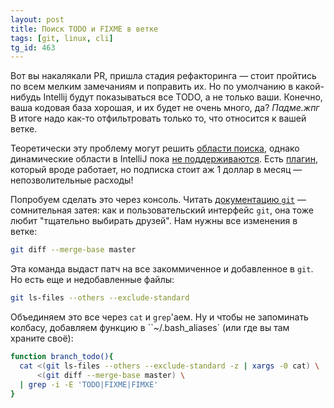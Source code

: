 ```yaml
---
layout: post
title: Поиск TODO и FIXME в ветке
tags: [git, linux, cli]
tg_id: 463
---
```

Вот вы накалякали PR, пришла стадия рефакторинга — стоит пройтись по всем мелким замечаниям и поправить их. Но по умолчанию в какой-нибудь Intellij будут показываться все TODO, а не только ваши. Конечно, ваша кодовая база хорошая, и их будет не очень много, да? *Падме.жпг* В итоге надо как-то отфильтровать только то, что относится к вашей ветке.

Теоретически эту проблему могут решить [области поиска](/2023/05/11/intellij-scopes.html), однако динамические области в IntelliJ пока [не поддерживаются](https://youtrack.jetbrains.com/issue/IDEA-170701). Есть [плагин](https://plugins.jetbrains.com/plugin/10083-git-scope), который вроде работает, но подписка стоит аж 1 доллар в месяц — непозволительные расходы!

Попробуем сделать это через консоль. Читать [документацию `git`](https://git-scm.com/docs/git-diff) — сомнительная затея: как и пользовательский интерфейс `git`, она тоже любит "тщательно выбирать друзей". Нам нужны все изменения в ветке:
```sh
git diff --merge-base master
```
Эта команда выдаст патч на все закоммиченное и добавленное в `git`. Но есть еще и недобавленные файлы:
```sh
git ls-files --others --exclude-standard
```
Объединяем это все через `cat` и `grep`'аем. Ну и чтобы не запоминать колбасу, добавляем функцию в ``~/.bash_aliases` (или где вы там храните своё): 
```bash
function branch_todo(){
  cat <(git ls-files --others --exclude-standard -z | xargs -0 cat) \
      <(git diff --merge-base master) \
  | grep -i -E 'TODO|FIXME|FIMXE'
}
```


